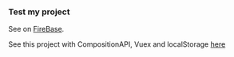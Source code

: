 ### Test my project
See on [FireBase](https://vue3-firebase-testing.firebaseapp.com/).

See this project with CompositionAPI, Vuex and localStorage [here](https://github.com/RAprogramm/vue3-freelance/tree/main)
